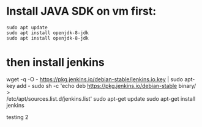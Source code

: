 # Install JAVA SDK on vm first:
```
sudo apt update
sudo apt install openjdk-8-jdk
sudo apt install openjdk-8-jdk
```


# then install jenkins 
wget -q -O - https://pkg.jenkins.io/debian-stable/jenkins.io.key | sudo apt-key add -
sudo sh -c 'echo deb https://pkg.jenkins.io/debian-stable binary/ > \
    /etc/apt/sources.list.d/jenkins.list'
sudo apt-get update
sudo apt-get install jenkins

testing  2